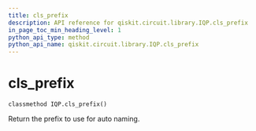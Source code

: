 ```yaml
---
title: cls_prefix
description: API reference for qiskit.circuit.library.IQP.cls_prefix
in_page_toc_min_heading_level: 1
python_api_type: method
python_api_name: qiskit.circuit.library.IQP.cls_prefix
---
```


# cls\_prefix

<span id="qiskit.circuit.library.IQP.cls_prefix" />

`classmethod IQP.cls_prefix()`

Return the prefix to use for auto naming.

